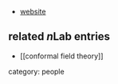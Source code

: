 
* [website](http://www.math.uni-hamburg.de/home/runkel/)

## related $n$Lab entries

* [[conformal field theory]]

category: people